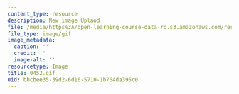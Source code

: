 ```yaml
---
content_type: resource
description: New image Uplaod
file: /media/https%3A/open-learning-course-data-rc.s3.amazonaws.com/res-21g-01-kana-spring-2010/bbcbee3539d26d1657101b764da395c0_0452.gif
file_type: image/gif
image_metadata:
  caption: ''
  credit: ''
  image-alt: ''
resourcetype: Image
title: 0452.gif
uid: bbcbee35-39d2-6d16-5710-1b764da395c0
---
```

